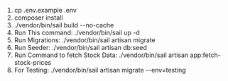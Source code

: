 1. cp .env.example .env
2. composer install
3. ./vendor/bin/sail build --no-cache
4. Run This command:  ./vendor/bin/sail up -d
5. Run Migrations: ./vendor/bin/sail artisan migrate
6. Run Seeder: ./vendor/bin/sail artisan db:seed
7. Run Command to fetch Stock Data: ./vendor/bin/sail artisan app:fetch-stock-prices
8. For Testing: ./vendor/bin/sail artisan migrate --env=testing   
